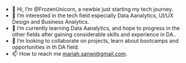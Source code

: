 - 👋 Hi, I’m @FrozenUnicorn, a newbie just starting my tech journey.
- 👀 I’m interested in the tech field especially Data Aanalytics, UI/UX Design and Business Analytics.
- 🌱 I’m currently learning Data Aanalytics, and hope to progress in the other fields after gaining considerable skills and experience in DA..
- 💞️ I’m looking to collaborate on projects, learn about bootcamps and opportunities in th DA field.
- 📫 How to reach me mariah.sanwi@gmail.com.

<!---
FrozenUnicorn/FrozenUnicorn is a ✨ special ✨ repository because its `README.md` (this file) appears on your GitHub profile.
You can click the Preview link to take a look at your changes.
--->
